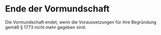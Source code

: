 # Ende der Vormundschaft

Die Vormundschaft endet, wenn die Voraussetzungen für ihre Begründung gemäß § 1773 nicht mehr gegeben sind. 


